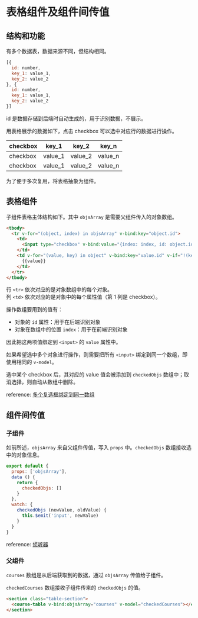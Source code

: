 # 表格组件及组件间传值

## 结构和功能

有多个数据表，数据来源不同，但结构相同。

```js
[{
  id: number,
  key_1: value_1,
  key_2: value_2
}, {
  id: number,
  key_1: value_1,
  key_2: value_2
}]
```
id 是数据存储到后端时自动生成的，用于识别数据，不展示。

用表格展示的数据如下，点击 checkbox 可以选中对应行的数据进行操作。

| checkbox | key_1 | key_2 | key_n |
| --- | --- | --- | --- |
| checkbox | value_1 | value_2 | value_n |
| checkbox | value_1 | value_2 | value_n |

为了便于多次复用，将表格抽象为组件。


## 表格组件

子组件表格主体结构如下。其中 `objsArray` 是需要父组件传入的对象数组。

```html
<tbody>
  <tr v-for="(object, index) in objsArray" v-bind:key="object.id">
    <td>
      <input type="checkbox" v-bind:value="{index: index, id: object.id}" v-model="checkedObjs">
    </td>
    <td v-for="(value, key) in object" v-bind:key="value.id" v-if="!(key === 'id')">
      {{value}}
    </td>
  </tr>
</tbody>
```
行 `<tr>` 依次对应的是对象数组中的每个对象。<br>
列 `<td>` 依次对应的是对象中的每个属性值（第 1 列是 checkbox）。

操作数组要用到的值有：
- 对象的 `id` 属性：用于在后端识别对象
- 对象在数组中的位置 `index`：用于在前端识别对象

因此把这两项值绑定到 `<input>` 的 `value` 属性中。

如果希望选中多个对象进行操作，则需要把所有 `<input>` 绑定到同一个数组，即使用相同的 `v-model`。

选中某个 checkbox 后，其对应的 value 值会被添加到 `checkedObjs` 数组中；取消选择，则自动从数组中删除。

reference: [多个复选框绑定到同一数组](https://cn.vuejs.org/v2/guide/forms.html#%E5%A4%8D%E9%80%89%E6%A1%86)


## 组件间传值

### 子组件

如前所述，`objsArray` 来自父组件传值，写入 `props` 中。`checkedObjs` 数组接收选中的对象信息。

```js
export default {
  props: ['objsArray'],
  data () {
    return {
      checkedObjs: []
    }
  },
  watch: {
    checkedObjs (newValue, oldValue) {
      this.$emit('input', newValue)
    }
  }
}
```

reference: [侦听器](https://cn.vuejs.org/v2/guide/computed.html#%E4%BE%A6%E5%90%AC%E5%99%A8)

### 父组件

`courses` 数组是从后端获取到的数据，通过 `objsArray` 传值给子组件。

`checkedCourses` 数组接收子组件传来的 `checkedObjs` 的值。

```html
<section class="table-section">
  <course-table v-bind:objsArray="courses" v-model="checkedCourses"></course-table>
</section>
```
